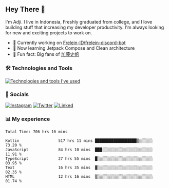 ## Hey There 👋
I'm Adji. I live in Indonesia, Freshly graduated from college, and I love building stuff that increasing my developer productivity. I'm always looking for new and exciting projects to work on.

- 🔭 Currently working on [Frelein-ID/frelein-discord-bot](https://github.com/Frelein-ID/frelein-discord-bot)
- 🌱 Now learning Jetpack Compose and Clean architecture
- 🐻 Fun fact: Big fans of [加藤史帆](https://www.instagram.com/katoshi.official/)

### 🛠️ Technologies and Tools
[![Technologies and tools I've used](https://skillicons.dev/icons?i=js,ts,html,css,php,kotlin,tailwind,bootstrap,next,mysql,firebase,vercel,vscode,androidstudio,bash,git,postman,figma,docker,linux&perline=10)](#)

### 💬 Socials
[![Instagram](https://skillicons.dev/icons?i=instagram)](https://www.instagram.com/yusufadji99/)
[![Twitter](https://skillicons.dev/icons?i=twitter)](https://twitter.com/frelein_sama)
[![Linked](https://skillicons.dev/icons?i=linkedin)](https://www.linkedin.com/in/yusuf-bhaskara-adji/)

### 📊 My experience

<!--START_SECTION:waka-->

```javascript,typescript,kotlin
Total Time: 706 hrs 10 mins

Kotlin                 517 hrs 11 mins ██████████████████▒░░░░░░   73.20 %
JavaScript             84 hrs 10 mins  ███░░░░░░░░░░░░░░░░░░░░░░   11.91 %
TypeScript             27 hrs 55 mins  █░░░░░░░░░░░░░░░░░░░░░░░░   03.95 %
Text                   16 hrs 35 mins  ▓░░░░░░░░░░░░░░░░░░░░░░░░   02.35 %
HTML                   12 hrs 16 mins  ▒░░░░░░░░░░░░░░░░░░░░░░░░   01.74 %
```

<!--END_SECTION:waka-->
